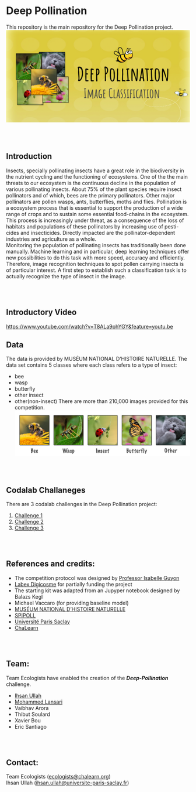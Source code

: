 # Deep Pollination
This repository is the main repository for the Deep Pollination project.
![Meta-Album cover image](deep-cover.png)


<br><br>

## Introduction
Insects, specially pollinating insects have a great role in the biodiversity in the nutrient cycling and the functioning of ecosystems. One of the the main threats to our ecosystem is the continuous decline in the population of various pollinating insects. About 75% of the plant species require insect pollinators and of which, bees are the primary pollinators. Other major pollinators are pollen wasps, ants, butterflies, moths and flies. Pollination is a ecosystem process that is essential to support the production of a wide range of crops and to sustain some essential food-chains in the ecosystem. This process is increasingly under threat, as a consequence of the loss of habitats and populations of these pollinators by increasing use of pesti- cides and insecticides. Directly impacted are the pollinator-dependent industries and agriculture as a whole.  
Monitoring the population of pollinating insects has traditionally been done manually. Machine learning and in particular, deep learning techniques offer new possibilities to do this task with more speed, accuracy and efficiently. Therefore, image recognition techniques to spot pollen carrying insects is of particular interest. A first step to establish such a classification task is to actually recognize the type of insect in the image.

<br><br>

## Introductory Video
https://www.youtube.com/watch?v=T8ALa9phYGY&feature=youtu.be

## Data
The data is provided by MUSÉUM NATIONAL D’HISTOIRE NATURELLE. The data set contains 5 classes where each class refers to a type of insect:
-   bee 
-   wasp
-   butterfly 
-   other insect
-   other(non-insect)
There are more than 210,000 images provided for this competition.
![Class images](classes.png)

<br><br>



## Codalab Challaneges
There are 3 codalab challenges in the Deep Pollination project:
1.  [Challenge 1](https://competitions.codalab.org/competitions/28635)
2.  [Challenge 2](https://competitions.codalab.org/competitions/28996)
3.  [Challenge 3](https://competitions.codalab.org/competitions/29425)


<br><br>

## References and credits:
- The competition protocol was designed by [Professor Isabelle Guyon](https://guyon.chalearn.org/)
- [Labex Digicosme](https://digicosme.cnrs.fr/) for partially funding the project
- The starting kit was adapted from an Jupyper notebook designed by Balazs Kegl
- Michael Vaccaro (for providing baseline model)
- [MUSÉUM NATIONAL D’HISTOIRE NATURELLE](https://www.mnhn.fr/)
- [SPIPOLL](https://www.spipoll.org/)
- [Université Paris Saclay](https://www.universite-paris-saclay.fr/)
- [ChaLearn](http://www.chalearn.org/)

<br><br>

## Team: 
Team Ecologists have enabled the creation of the ***Deep-Pollination*** challenge.
- [Ihsan Ullah](https://github.com/ihsanullah2131)
- [Mohammed Lansari](https://github.com/mlansar)
- Vaibhav Arora
- Thibut Soulard
- Xavier Bou
- Eric Santiago


<br><br>

## Contact: 
Team Ecologists (ecologists@chalearn.org)  
Ihsan Ullah (ihsan.ullah@universite-paris-saclay.fr)

